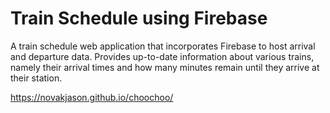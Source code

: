 # Train Schedule using Firebase

A train schedule web application that incorporates Firebase to host arrival and departure data.  Provides up-to-date information about various trains, namely their arrival times and how many minutes remain until they arrive at their station.


https://novakjason.github.io/choochoo/
